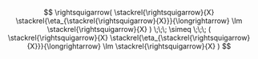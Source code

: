 $$
  \rightsquigarrow( 
    \stackrel{\rightsquigarrow}{X} 
    \stackrel{\eta_{\stackrel{\rightsquigarrow}{X}}}{\longrightarrow} 
   \Im \stackrel{\rightsquigarrow}{X}
   )
  \;\;\;
  \simeq
  \;\;\;
  (
     \stackrel{\rightsquigarrow}{X}  
     \stackrel{\eta_{\stackrel{\rightsquigarrow}{X}}}{\longrightarrow} 
     \Im \stackrel{\rightsquigarrow}{X}
  )
$$
